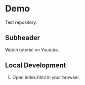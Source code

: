 # Demo

Test repository.

## Subheader

Watch tutorial on Youtube.

## Local Development

1. Open index.html in your browser.
